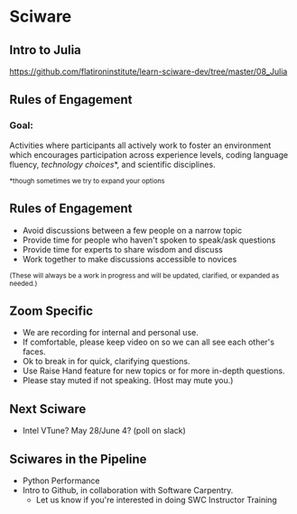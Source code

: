 # Sciware

## Intro to Julia

https://github.com/flatironinstitute/learn-sciware-dev/tree/master/08_Julia


## Rules of Engagement

### Goal: 

Activities where participants all actively work to foster an environment which encourages participation across experience levels, coding language fluency, *technology choices*\*, and scientific disciplines.

<small>\*though sometimes we try to expand your options</small>


## Rules of Engagement

- Avoid discussions between a few people on a narrow topic
- Provide time for people who haven't spoken to speak/ask questions
- Provide time for experts to share wisdom and discuss 
- Work together to make discussions accessible to novices

<small>
(These will always be a work in progress and will be updated, clarified, or expanded as needed.)
</small>


## Zoom Specific 

- We are recording for internal and personal use. 
- If comfortable, please keep video on so we can all see each other's faces.
- Ok to break in for quick, clarifying questions.
- Use Raise Hand feature for new topics or for more in-depth questions.
- Please stay muted if not speaking. (Host may mute you.)


## Next Sciware

- Intel VTune?  May 28/June 4? (poll on slack)


## Sciwares in the Pipeline

- Python Performance
- Intro to Github, in collaboration with Software Carpentry.
  - Let us know if you're interested in doing SWC Instructor Training
